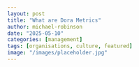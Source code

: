 ```yaml
---
layout: post
title: "What are Dora Metrics"
author: michael-robinson
date: "2025-05-10"
categories: [management]
tags: [organisations, culture, featured]
image: "/images/placeholder.jpg"
---
```

